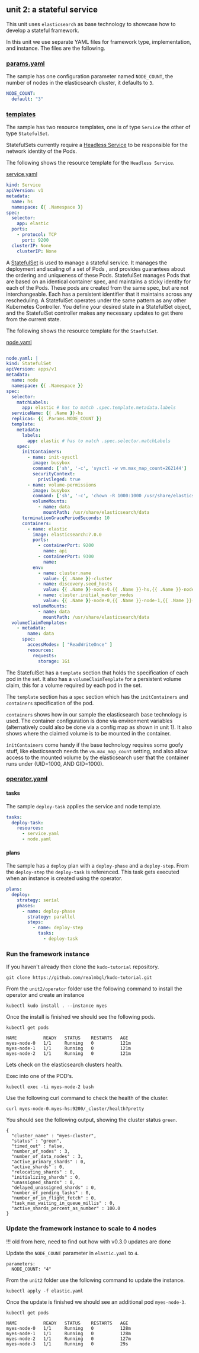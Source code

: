 ## unit 2: a stateful service

This unit uses `elasticsearch` as base technology to showcase how to develop a stateful framework.

In this unit we use separate YAML files for framework type, implementation, and instance. The files are the following.


### [params.yaml](operator/params.yaml)

The sample has one configuration parameter named `NODE_COUNT`, the number of nodes in the elasticsearch cluster, it defaults to `3`.

```yaml
NODE_COUNT:
  default: "3"
```

### [templates](operator/templates)

The sample has two resource templates, one is of type `Service` the other of type `StatefulSet`.

StatefulSets currently require a [Headless Service](https://kubernetes.io/docs/concepts/services-networking/service/#headless-services) to be responsible for the network identity of the Pods.

The following shows the resource template for the `Headless Service`.

[service.yaml](operator/service.yaml)
```yaml
kind: Service
apiVersion: v1
metadata:
  name: hs
  namespace: {{ .Namespace }}
spec:
  selector:
    app: elastic
  ports:
    - protocol: TCP
      port: 9200
  clusterIP: None
    clusterIP: None
```

A [StatefulSet](https://kubernetes.io/docs/concepts/workloads/controllers/statefulset/) is used to manage a stateful service. It manages the deployment and scaling of a set of Pods , and provides guarantees about the ordering and uniqueness of these Pods. StatefulSet manages Pods that are based on an identical container spec, and maintains a sticky identity for each of the Pods. These pods are created from the same spec, but are not interchangeable. Each has a persistent identifier that it maintains across any rescheduling. A StatefulSet operates under the same pattern as any other Kubernetes Controller. You define your desired state in a StatefulSet object, and the StatefulSet controller makes any necessary updates to get there from the current state.

The following shows the resource template for the `StaefulSet`.

[node.yaml](operator/node.yaml)
```yaml

node.yaml: |
kind: StatefulSet
apiVersion: apps/v1
metadata:
  name: node
  namespace: {{ .Namespace }}
spec:
  selector:
    matchLabels:
      app: elastic # has to match .spec.template.metadata.labels
  serviceName: {{ .Name }}-hs
  replicas: {{ .Params.NODE_COUNT }}
  template:
    metadata:
      labels:
        app: elastic # has to match .spec.selector.matchLabels
    spec:
      initContainers:
        - name: init-sysctl
          image: busybox
          command: ['sh', '-c', 'sysctl -w vm.max_map_count=262144']
          securityContext:
            privileged: true
        - name: volume-permissions
          image: busybox
          command: ['sh', '-c', 'chown -R 1000:1000 /usr/share/elasticsearch/data']
          volumeMounts:
            - name: data
              mountPath: /usr/share/elasticsearch/data
      terminationGracePeriodSeconds: 10
      containers:
        - name: elastic
          image: elasticsearch:7.0.0
          ports:
            - containerPort: 9200
              name: api
            - containerPort: 9300
              name:
          env:
            - name: cluster.name
              value: {{ .Name }}-cluster
            - name: discovery.seed_hosts
              value: {{ .Name }}-node-0.{{ .Name }}-hs,{{ .Name }}-node-1.{{ .Name }}-hs,{{ .Name }}-node-2.{{ .Name }}-hs
            - name: cluster.initial_master_nodes
              value: {{ .Name }}-node-0,{{ .Name }}-node-1,{{ .Name }}-node-2
          volumeMounts:
            - name: data
              mountPath: /usr/share/elasticsearch/data
  volumeClaimTemplates:
    - metadata:
        name: data
      spec:
        accessModes: [ "ReadWriteOnce" ]
        resources:
          requests:
            storage: 1Gi
```

The StatefulSet has a `template` section that holds the specification of each pod in the set. It also has a `volumeClaimTemplate` for a persistent volume claim, this for a volume required by each pod in the set.

The `template` section has a `spec` section which has the `initContainers` and `containers` specification of the pod.

`containers` shows how in our sample the elasticsearch base technology is used. The container configuration is done via environment variables (alternatively could also be done via a config map as shown in unit 1). It also shows where the claimed volume is to be mounted in the container.

`initContainers` come handy if the base technology requires some goofy stuff, like elasticsearch needs the `vm.max_map_count` setting, and also allow access to the mounted volume by the elasticsearch user that the container runs under (UID=1000, AND GID=1000).

### [operator.yaml](operator/operator.yaml)

#### tasks

The sample `deploy-task` applies the service and node template.

```yaml
tasks:
  deploy-task:
    resources:
      - service.yaml
      - node.yaml
```

#### plans

The sample has a `deploy` plan with a `deploy-phase` and a `deploy-step`. From the `deploy-step` the `deploy-task` is referenced. This task gets executed when an instance is created using the operator.

```yaml
plans:
  deploy:
    strategy: serial
    phases:
      - name: deploy-phase
        strategy: parallel
        steps:
          - name: deploy-step
            tasks:
              - deploy-task
```


### Run the framework instance

If you haven't already then clone the `kudo-tutorial` repository.

```
git clone https://github.com/realmbgl/kudo-tutorial.git
```

From the `unit2/operator` folder use the following command to install the operator and create an instance

```
kubectl kudo install . --instance myes
```

Once the install is finished we should see the following pods.
```
kubectl get pods

NAME          READY   STATUS    RESTARTS   AGE
myes-node-0   1/1     Running   0          121m
myes-node-1   1/1     Running   0          121m
myes-node-2   1/1     Running   0          121m
```

Lets check on the elasticsearch clusters health.

Exec into one of the POD's.

```
kubectl exec -ti myes-node-2 bash
```

Use the following curl command to check the health of the cluster.

```
curl myes-node-0.myes-hs:9200/_cluster/health?pretty
```

You should see the following output, showing the cluster status `green`.

```
{
  "cluster_name" : "myes-cluster",
  "status" : "green",
  "timed_out" : false,
  "number_of_nodes" : 3,
  "number_of_data_nodes" : 3,
  "active_primary_shards" : 0,
  "active_shards" : 0,
  "relocating_shards" : 0,
  "initializing_shards" : 0,
  "unassigned_shards" : 0,
  "delayed_unassigned_shards" : 0,
  "number_of_pending_tasks" : 0,
  "number_of_in_flight_fetch" : 0,
  "task_max_waiting_in_queue_millis" : 0,
  "active_shards_percent_as_number" : 100.0
}
```


### Update the framework instance to scale to 4 nodes

!!! old from here, need to find out how with v0.3.0 updates are done

Update the `NODE_COUNT` parameter in `elastic.yaml` to `4`.

```
parameters:
  NODE_COUNT: "4"
```

From the `unit2` folder use the following command to update the instance.

```
kubectl apply -f elastic.yaml
```

Once the update is finished we should see an additional pod `myes-node-3`.

```
kubectl get pods

NAME          READY   STATUS    RESTARTS   AGE
myes-node-0   1/1     Running   0          128m
myes-node-1   1/1     Running   0          128m
myes-node-2   1/1     Running   0          127m
myes-node-3   1/1     Running   0          29s
```
